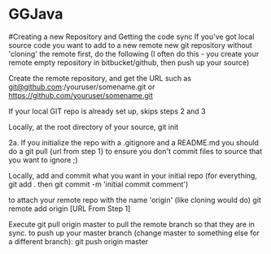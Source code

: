 # GGJava

#Creating a new Repository and Getting the code sync
If you've got local source code you want to add to a new remote new git repository without 'cloning' the remote first, do the following (I often do this - you create your remote empty repository in bitbucket/github, then push up your source)

Create the remote repository, and get the URL such as git@github.com:/youruser/somename.git or https://github.com/youruser/somename.git

If your local GIT repo is already set up, skips steps 2 and 3

Locally, at the root directory of your source, git init

2a. If you initialize the repo with a .gitignore and a README.md you should do a git pull {url from step 1} to ensure you don't commit files to source that you want to ignore ;)

Locally, add and commit what you want in your initial repo (for everything, git add . then  git commit -m 'initial commit comment')

to attach your remote repo with the name 'origin' (like cloning would do)
git remote add origin [URL From Step 1]

Execute git pull origin master to pull the remote branch so that they are in sync.
to push up your master branch (change master to something else for a different branch):
git push origin master
